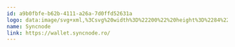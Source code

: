 ```yaml
---
id: a9b0fbfe-b62b-4111-a26a-7d0ffd52631a
logo: data:image/svg+xml,%3Csvg%20width%3D%22200%22%20height%3D%2284%22%20viewBox%3D%220%200%20200%2084%22%20fill%3D%22none%22%20xmlns%3D%22http%3A%2F%2Fwww.w3.org%2F2000%2Fsvg%22%3E%0A%3Cpath%20fill-rule%3D%22evenodd%22%20clip-rule%3D%22evenodd%22%20d%3D%22M124.919%2039.6592C125.274%2039.8987%20125.605%2040.1726%20125.905%2040.4768C126.571%2041.1398%20127.083%2041.9364%20127.408%2042.8124C127.777%2043.7023%20127.965%2044.6549%20127.961%2045.6162C127.95%2046.2609%20127.858%2046.9017%20127.687%2047.5241C127.533%2048.1244%20127.293%2048.7002%20126.976%2049.2348C126.374%2050.2962%20125.486%2051.1725%20124.41%2051.7667C123.881%2052.0794%20123.309%2052.3156%20122.712%2052.4681C122.094%2052.6273%20121.456%2052.706%20120.817%2052.7022C120.527%2052.7096%20120.236%2052.6967%20119.948%2052.6635C118.416%2055.4337%20116.659%2058.0777%20114.696%2060.5697C112.466%2063.5082%20109.758%2066.0613%20106.68%2068.1248C105.048%2069.181%20103.176%2069.8231%20101.231%2069.994C100.219%2070.0396%2099.2125%2069.8249%2098.31%2069.3709C97.4388%2068.9196%2096.6931%2068.2645%2096.1382%2067.463C95.1408%2065.9239%2094.519%2064.1777%2094.3216%2062.3615C94.1049%2060.604%2094.0652%2058.8297%2094.2029%2057.0645C94.2657%2058.8077%2094.4903%2060.5416%2094.8739%2062.2444C95.1984%2063.9118%2095.9304%2065.4759%2097.0064%2066.8012C97.4977%2067.3992%2098.1384%2067.8607%2098.8653%2068.1406C99.5923%2068.4205%20100.381%2068.5091%20101.153%2068.3976C102.754%2068.0827%20104.248%2067.3727%20105.496%2066.3339C108.103%2064.1627%20110.331%2061.5839%20112.09%2058.7005C113.655%2056.2429%20115.015%2053.6641%20116.157%2050.9896C116.004%2050.8826%20115.859%2050.7656%20115.722%2050.6394C115.289%2050.2108%20114.917%2049.7262%20114.617%2049.1988C114.3%2048.6642%20114.06%2048.0883%20113.906%2047.4881C113.715%2046.8698%20113.623%2046.2262%20113.632%2045.5802C113.643%2044.9355%20113.735%2044.2946%20113.906%2043.6722C114.053%2043.0697%20114.293%2042.4928%20114.617%2041.9615C115.219%2040.9001%20116.107%2040.0238%20117.183%2039.4297C117.725%2039.1169%20118.309%2038.8808%20118.917%2038.7283C119.55%2038.5715%20120.2%2038.4928%20120.852%2038.4942H120.931C122.118%2034.8423%20122.86%2031.0642%20123.142%2027.2394C123.331%2025.1416%20123.198%2023.0277%20122.747%2020.9691C122.273%2018.9829%20121.325%2017.1524%20119.706%2016.4123C118.088%2015.6722%20115.916%2016.1782%20114.06%2017.2299C112.154%2018.3211%20110.424%2019.6867%20108.927%2021.2816C105.842%2024.5219%20103.201%2028.1464%20101.07%2032.0627C102.909%2027.935%20105.284%2024.0609%20108.137%2020.5379C109.598%2018.7348%20111.313%2017.1478%20113.231%2015.8253C114.237%2015.1217%20115.359%2014.5947%20116.548%2014.2676C117.841%2013.8849%20119.224%2013.9133%20120.5%2014.3486C121.777%2014.835%20122.876%2015.6885%20123.654%2016.7986C124.371%2017.8286%20124.93%2018.9572%20125.313%2020.148C126.014%2022.434%20126.373%2024.8087%20126.379%2027.1971C126.412%2031.3945%20125.921%2035.5799%20124.919%2039.6592ZM123.023%2047.9545C123.302%2047.6339%20123.517%2047.2638%20123.655%2046.8641C123.82%2046.4428%20123.887%2045.9908%20123.853%2045.5405C123.895%2044.6614%20123.599%2043.7991%20123.024%2043.1257C122.749%2042.8163%20122.413%2042.5647%20122.038%2042.3856C121.627%2042.2058%20121.183%2042.1129%20120.734%2042.1129C120.286%2042.1129%20119.842%2042.2058%20119.431%2042.3856C119.047%2042.5513%20118.709%2042.8051%20118.444%2043.1257C118.166%2043.4463%20117.951%2043.8164%20117.813%2044.2161C117.497%2045.0713%20117.497%2046.0089%20117.813%2046.8641C117.951%2047.2638%20118.166%2047.6339%20118.444%2047.9545C118.732%2048.2401%20119.066%2048.477%20119.431%2048.6559C119.837%2048.8497%20120.284%2048.9424%20120.734%2048.926C121.184%2048.9382%20121.63%2048.8457%20122.037%2048.6559C122.418%2048.5045%20122.757%2048.2638%20123.023%2047.9545Z%22%20fill%3D%22black%22%2F%3E%0A%3Cpath%20d%3D%22M51.4766%2043.0887C52.09%2043.3251%2052.6627%2043.6534%2053.1746%2044.062C53.6524%2044.4464%2054.0438%2044.9248%2054.3239%2045.4666C54.6089%2046.0626%2054.743%2046.7179%2054.7146%2047.3763C54.7218%2048.1163%2054.5599%2048.8485%2054.2408%2049.5183C53.9199%2050.1527%2053.4611%2050.7094%2052.8971%2051.1489C52.3083%2051.6353%2051.6221%2051.9936%2050.8833%2052.2006C50.084%2052.4747%2049.2417%2052.6067%2048.3957%2052.5904C47.5465%2052.6033%2046.7025%2052.4579%2045.908%2052.1618C45.1104%2051.8524%2044.3546%2051.4468%2043.6578%2050.9544C43.3838%2050.7764%2043.132%2050.5672%2042.9074%2050.3314C42.7075%2050.0955%2042.5523%2049.9424%2042.4336%2049.8253L42.3551%2049.7479H42.3131L42.2739%2049.7092H42.2373C42.0794%2049.5147%2042%2049.3977%2042%2049.2806C42.0361%2049.0896%2042.1026%2048.9054%2042.1972%2048.735L44.0923%2046.9441C44.1874%2046.8511%2044.3137%2046.7957%2044.4474%2046.7884C44.517%2046.8039%2044.5836%2046.8304%2044.6446%2046.8667C44.687%2046.8881%2044.73%2046.9213%2044.7799%2046.96C44.8204%2046.9913%2044.8654%2047.0261%2044.9185%2047.0612C44.9851%2047.1051%2045.064%2047.1735%2045.1554%2047.2525C45.2268%2047.3143%2045.3057%2047.3827%2045.3923%2047.451L45.4894%2047.5281C45.6648%2047.6678%2045.8637%2047.8261%2046.0632%2047.9571C46.4056%2048.1965%2046.777%2048.3928%2047.1687%2048.5414C47.5374%2048.6658%2047.9239%2048.7314%2048.3135%2048.7359C48.6336%2048.7457%2048.9533%2048.7062%2049.2611%2048.6188C49.4809%2048.563%2049.684%2048.4562%2049.8535%2048.3073C50.0023%2048.1849%2050.112%2048.0226%2050.1694%2047.84C50.2152%2047.6483%2050.2418%2047.4525%2050.2488%2047.2557C50.2252%2047.0365%2050.1289%2046.8311%2049.9749%2046.6713C49.7791%2046.4971%2049.5676%2046.3407%2049.3432%2046.204C49.0958%2046.0553%2048.8305%2045.9377%2048.5536%2045.8538C48.3127%2045.7875%2048.0754%2045.7094%2047.8424%2045.6197C47.0557%2045.3489%2046.2889%2045.0249%2045.5475%2044.65C44.9386%2044.3433%2044.3796%2043.9488%2043.8888%2043.4795C43.4773%2043.0742%2043.1431%2042.5994%2042.9019%2042.0776C42.6918%2041.5311%2042.5847%2040.9513%2042.5861%2040.3668C42.5717%2039.7347%2042.707%2039.1079%2042.9813%2038.5364C43.2629%2037.9856%2043.6689%2037.506%2044.1681%2037.1345C44.7037%2036.7142%2045.3225%2036.409%2045.9847%2036.2386C46.7698%2036.0293%2047.5797%2035.9246%2048.3929%2035.9271C49.0321%2035.9257%2049.6689%2036.0044%2050.2881%2036.1612C50.9207%2036.3199%2051.5309%2036.5555%2052.1047%2036.8626L52.8158%2037.3299C53.0283%2037.4662%2053.2267%2037.6227%2053.4083%2037.7972C53.5518%2037.9291%2053.684%2038.0724%2053.8036%2038.2257C53.8918%2038.3235%2053.947%2038.4459%2053.9615%2038.576C53.9586%2038.6712%2053.9313%2038.7641%2053.8821%2038.8461C53.8604%2038.8879%2053.8267%2038.9303%2053.7875%2038.9796C53.7558%2039.0194%2053.7204%2039.0639%2053.6849%2039.1162L52.0244%2040.8648C51.9356%2040.9721%2051.8085%2041.0417%2051.6693%2041.0592C51.5727%2041.0564%2051.4785%2041.0295%2051.3954%2040.9809C51.3127%2040.8936%2051.2209%2040.8151%2051.1215%2040.7468L51.0421%2040.6685C50.9011%2040.5197%2050.7419%2040.3888%2050.5683%2040.2786L49.9759%2039.9284C49.7763%2039.8151%2049.5644%2039.7245%2049.3441%2039.6582C49.1298%2039.5785%2048.9023%2039.5388%2048.6732%2039.5412C48.4475%2039.5458%2048.2227%2039.572%2048.0022%2039.6195C47.8101%2039.6606%2047.6241%2039.7259%2047.449%2039.814C47.2832%2039.8869%2047.1449%2040.0095%2047.0537%2040.1643C46.9379%2040.307%2046.8814%2040.4879%2046.8958%2040.6703C46.8872%2040.8519%2046.9431%2041.0308%2047.0537%2041.1763C47.1823%2041.3478%2047.3431%2041.4934%2047.5275%2041.6049C47.7661%2041.7442%2048.0173%2041.8614%2048.2779%2041.9551C48.5962%2042.0752%2048.9516%2042.1934%2049.3441%2042.3099C50.0945%2042.5431%2050.8057%2042.8186%2051.4766%2043.0887Z%22%20fill%3D%22black%22%2F%3E%0A%3Cpath%20d%3D%22M68.8076%2038.6472C68.9688%2038.6475%2069.1288%2038.674%2069.2813%2038.7255C69.4028%2038.7642%2069.5214%2038.8417%2069.4046%2038.9596C69.437%2039.0602%2069.4503%2039.1658%2069.4438%2039.2711C69.4316%2039.378%2069.4049%2039.4828%2069.3644%2039.5827L69.2254%2039.9144C68.9843%2040.4892%2068.7202%2041.1186%2068.4561%2041.8021C68.1868%2042.4686%2067.8882%2043.188%2067.5859%2043.9164L67.4291%2044.2944C67.074%2045.1506%2066.718%2046.0465%2066.3629%2046.9424C66.0078%2047.8383%2065.6517%2048.7332%2065.2966%2049.5904C65.031%2050.3105%2064.7376%2051.0313%2064.4631%2051.7056L64.3098%2052.0827C64.171%2052.4249%2064.0398%2052.7597%2063.9128%2053.0836C63.7508%2053.4968%2063.5958%2053.8924%2063.4407%2054.2634C63.1641%2054.9252%2062.9268%2055.5068%2062.7296%2056.0155C62.6383%2056.2511%2062.5638%2056.4616%2062.4984%2056.6465C62.4225%2056.8609%2062.3588%2057.041%2062.2951%2057.186L62.3343%2057.1473C62.2916%2057.3262%2062.1964%2057.4888%2062.0605%2057.6146C61.9989%2057.6769%2061.9251%2057.7262%2061.8437%2057.7596C61.7623%2057.793%2061.6749%2057.8099%2061.5867%2057.8091H59.0598C58.8194%2057.8288%2058.5802%2057.7594%2058.3888%2057.6146C58.2537%2057.4649%2058.1829%2057.2692%2058.1917%2057.069C58.1917%2056.9519%2058.1917%2056.8736%2058.2309%2056.8349C58.2514%2056.7922%2058.2782%2056.7528%2058.3103%2056.7178L60.0448%2052.3168L54.8323%2039.6988C54.7734%2039.5841%2054.7428%2039.4573%2054.7428%2039.3288C54.7428%2039.2002%2054.7734%2039.0734%2054.8323%2038.9587C54.9177%2038.8453%2055.0323%2038.7566%2055.1643%2038.7018C55.2963%2038.647%2055.4407%2038.6282%2055.5826%2038.6472H58.3094C58.3887%2038.6431%2058.4681%2038.6548%2058.5427%2038.6816C58.6173%2038.7083%2058.6858%2038.7496%2058.744%2038.8029C58.8707%2038.9205%2058.965%2039.068%2059.0178%2039.2315L62.1371%2047.9166L65.1779%2039.2315C65.2146%2039.0483%2065.3208%2038.8858%2065.4749%2038.7772C65.6289%2038.6686%2065.8192%2038.6221%2066.0068%2038.6472H68.8076Z%22%20fill%3D%22black%22%2F%3E%0A%3Cpath%20d%3D%22M81.9588%2040.2037C81.4992%2039.6697%2080.9351%2039.2327%2080.3001%2038.9189C79.6085%2038.6001%2078.8525%2038.4403%2078.0891%2038.4516C77.5566%2038.4513%2077.026%2038.5167%2076.5098%2038.6461C76.0701%2038.7477%2075.6455%2038.9048%2075.2464%2039.1134C74.9146%2039.2923%2074.6091%2039.515%2074.3381%2039.7752C74.1168%2039.9688%2073.9416%2040.2083%2073.8251%2040.4765L73.5877%2039.542C73.5681%2039.4834%2073.5482%2039.4348%2073.5284%2039.3862C73.5085%2039.3376%2073.4887%2039.2889%2073.469%2039.2304C73.4402%2039.1288%2073.3859%2039.0359%2073.3111%2038.9603C73.2422%2038.8843%2073.1622%2038.8187%2073.0738%2038.7658C72.9632%2038.7128%2072.8416%2038.6859%2072.7187%2038.6875H71.0609C70.9541%2038.6834%2070.8474%2038.6964%2070.745%2038.7262C70.6324%2038.7623%2070.526%2038.8148%2070.4291%2038.882L70.5086%2038.8433C70.3989%2038.9132%2070.3056%2039.0052%2070.2347%2039.1134C70.1669%2039.2317%2070.1391%2039.3683%2070.1553%2039.5032V51.5764C70.1543%2051.7992%2070.2232%2052.0168%2070.3525%2052.1995C70.4412%2052.2831%2070.5469%2052.3471%2070.6625%2052.3875C70.7782%2052.4278%2070.9012%2052.4436%2071.0234%2052.4336H73.511C73.6041%2052.4425%2073.6981%2052.4292%2073.7849%2052.3949C73.873%2052.3489%2073.9645%2052.3098%2074.0588%2052.2778C74.1456%2052.2048%2074.2132%2052.1121%2074.2559%2052.0077C74.3011%2051.8959%2074.3279%2051.7776%2074.3354%2051.6575V44.6435C74.3661%2044.33%2074.4591%2044.0256%2074.6092%2043.7476C74.7719%2043.4756%2074.9712%2043.2267%2075.2017%2043.0075C75.427%2042.816%2075.6799%2042.6585%2075.9521%2042.5402C76.2019%2042.4363%2076.4705%2042.3833%2076.7417%2042.3845C77.0541%2042.3929%2077.3622%2042.4588%2077.65%2042.5789C77.9438%2042.696%2078.2119%2042.8678%2078.4397%2043.085C78.6789%2043.2868%2078.8682%2043.5399%2078.9929%2043.8251C79.137%2044.1015%2079.205%2044.4104%2079.1901%2044.7209V51.77C79.1566%2051.8783%2079.1536%2051.9934%2079.1814%2052.1032C79.2092%2052.213%2079.2667%2052.3132%2079.3479%2052.3932C79.429%2052.4732%2079.5306%2052.53%2079.6419%2052.5574C79.7532%2052.5848%2079.87%2052.5819%2079.9797%2052.5489H82.5066C82.7223%2052.5635%2082.9352%2052.4936%2083.099%2052.3544C83.2343%2052.1746%2083.3038%2051.955%2083.2962%2051.7313V44.449C83.3007%2043.6553%2083.1809%2042.8657%2082.9411%2042.108C82.7506%2041.4132%2082.4161%2040.7648%2081.9588%2040.2037Z%22%20fill%3D%22black%22%2F%3E%0A%3Cpath%20d%3D%22M96.2576%2050.8122C96.2304%2050.8795%2096.1886%2050.9402%2096.1352%2050.99C96.0086%2051.0824%2095.8909%2051.186%2095.7837%2051.2997C95.1718%2051.7084%2094.5079%2052.0357%2093.8091%2052.273C93.0904%2052.5407%2092.3271%2052.6729%2091.5589%2052.6629C90.9195%2052.6667%2090.2824%2052.588%2089.6637%2052.4288C89.0666%2052.2764%2088.4948%2052.0402%2087.9658%2051.7274C86.8895%2051.1334%2086.001%2050.2571%2085.3988%2049.1955C85.0816%2048.661%2084.8423%2048.0851%2084.6876%2047.4848C84.4974%2046.8665%2084.405%2046.223%2084.4138%2045.5769C84.4246%2044.9322%2084.5166%2044.2913%2084.6876%2043.669C84.8351%2043.0664%2085.0749%2042.4896%2085.3988%2041.9583C85.6862%2041.4225%2086.0595%2040.936%2086.5043%2040.5177C86.9466%2040.0996%2087.4368%2039.7337%2087.9649%2039.4273C88.4939%2039.1145%2089.0657%2038.8783%2089.6628%2038.7259C90.2815%2038.5667%2090.9186%2038.488%2091.558%2038.4918C92.3062%2038.4915%2093.0507%2038.5964%2093.769%2038.8033C94.4445%2039.0197%2095.0833%2039.3347%2095.6641%2039.7379L95.6249%2039.6992C95.7799%2039.7706%2095.9154%2039.8774%2096.0201%2040.0108C96.0774%2040.0739%2096.121%2040.1479%2096.1481%2040.2283C96.1753%2040.3086%2096.1855%2040.3937%2096.1781%2040.4781C96.1703%2040.6154%2096.1296%2040.749%2096.0594%2040.8679L95.0726%2042.5039C95.008%2042.6525%2094.9044%2042.7814%2094.7725%2042.8773C94.6406%2042.9732%2094.4852%2043.0327%2094.3222%2043.0495C94.2411%2043.0558%2094.1596%2043.0425%2094.0848%2043.0108C93.9757%2042.9669%2093.8701%2042.9148%2093.769%2042.8551C93.4475%2042.648%2093.1029%2042.4782%2092.742%2042.349C92.3589%2042.2244%2091.9586%2042.1588%2091.5552%2042.1546C91.1185%2042.1465%2090.6859%2042.2389%2090.2918%2042.4247C89.9078%2042.5904%2089.5695%2042.8441%2089.305%2043.1648C89.0261%2043.4854%2088.8117%2043.8554%2088.6733%2044.2552C88.3577%2045.1104%2088.3577%2046.0479%2088.6733%2046.9032C88.8117%2047.3029%2089.0261%2047.673%2089.305%2047.9935C89.5927%2048.2791%2089.9261%2048.5161%2090.2918%2048.6949C90.6845%2048.8847%2091.1181%2048.9774%2091.5552%2048.965C91.9631%2048.9707%2092.3676%2048.8909%2092.742%2048.731C93.1042%2048.588%2093.4487%2048.405%2093.769%2048.1853C93.8524%2048.1304%2093.9452%2048.0908%2094.0428%2048.0683C94.1045%2048.0401%2094.1721%2048.0269%2094.24%2048.0296C94.3624%2048.0327%2094.483%2048.0593%2094.5951%2048.1079C94.7038%2048.1458%2094.7787%2048.2448%2094.8816%2048.3807L94.911%2048.4194L96.1352%2050.2499C96.1546%2050.2882%2096.1742%2050.317%2096.1938%2050.3458C96.2139%2050.3753%2096.234%2050.4048%2096.2538%2050.4444C96.2851%2050.4901%2096.299%2050.5453%2096.2931%2050.6001C96.297%2050.6725%2096.2849%2050.7449%2096.2576%2050.8122Z%22%20fill%3D%22black%22%2F%3E%0A%3Cpath%20d%3D%22M98.1889%2052.3565H101.308C101.379%2052.3644%20101.45%2052.3581%20101.518%2052.338C101.586%2052.3179%20101.649%2052.2844%20101.703%2052.2395C101.746%2052.1918%20101.778%2052.1363%20101.799%2052.0762C101.819%2052.016%20101.827%2051.9525%20101.822%2051.8892V42.6198C102.809%2044.2162%20103.757%2045.7712%20104.705%2047.3324C105.653%2048.8937%20106.6%2050.4477%20107.588%2052.045C107.657%2052.1431%20107.737%2052.2336%20107.825%2052.3151C107.856%2052.3448%20107.894%2052.3673%20107.935%2052.3808C107.976%2052.3944%20108.02%2052.3987%20108.063%2052.3934H111.577C111.641%2052.3982%20111.706%2052.3904%20111.767%2052.3703C111.828%2052.3502%20111.884%2052.3182%20111.932%2052.2764C111.975%2052.2366%20112.007%2052.1879%20112.028%2052.134C112.048%2052.0801%20112.056%2052.0223%20112.051%2051.9649V36.7781C112.058%2036.7112%20112.048%2036.6435%20112.02%2036.5819C111.992%2036.5204%20111.948%2036.4672%20111.893%2036.4279C111.777%2036.3487%20111.639%2036.3077%20111.498%2036.3108H108.378C108.262%2036.3078%20108.148%2036.3498%20108.063%2036.4279C108.014%2036.4649%20107.975%2036.5121%20107.948%2036.566C107.921%2036.6199%20107.906%2036.6792%20107.905%2036.7394V45.3831C106.957%2043.9029%20106.049%2042.4622%20105.14%2041.0216C104.232%2039.581%20103.324%2038.1404%20102.376%2036.6602C102.319%2036.5543%20102.234%2036.4658%20102.129%2036.4041C102.025%2036.3424%20101.905%2036.3099%20101.784%2036.3099H98.1907C98.1228%2036.3025%2098.0542%2036.313%2097.9918%2036.3404C97.9294%2036.3678%2097.8754%2036.411%2097.8356%2036.4657C97.7931%2036.5134%2097.7608%2036.5689%2097.7404%2036.629C97.72%2036.6892%2097.7121%2036.7527%2097.7169%2036.816V51.928C97.7138%2052.0431%2097.7564%2052.1549%2097.8356%2052.2395C97.8837%2052.2811%2097.9397%2052.3129%2098.0003%2052.333C98.061%2052.3531%2098.1251%2052.3611%2098.1889%2052.3565Z%22%20fill%3D%22black%22%2F%3E%0A%3Cpath%20fill-rule%3D%22evenodd%22%20clip-rule%3D%22evenodd%22%20d%3D%22M142.767%2034.7902C142.684%2034.7241%20142.592%2034.6715%20142.493%2034.6344C142.393%2034.5902%20142.286%2034.5637%20142.177%2034.5561H139.729C139.612%2034.5458%20139.495%2034.5615%20139.386%2034.602C139.276%2034.6426%20139.178%2034.7069%20139.097%2034.7902C138.968%2034.9582%20138.898%2035.1636%20138.9%2035.3745V39.8917C138.705%2039.6664%20138.479%2039.4696%20138.229%2039.3074C138.003%2039.1158%20137.751%2038.9584%20137.478%2038.8401C137.184%2038.713%20136.881%2038.6088%20136.57%2038.5286C136.207%2038.447%20135.836%2038.4077%20135.464%2038.4115C134.516%2038.4118%20133.576%2038.5972%20132.7%2038.9571C131.877%2039.3083%20131.137%2039.8257%20130.529%2040.4761C129.253%2041.8598%20128.56%2043.6709%20128.591%2045.5407C128.578%2046.4991%20128.753%2047.451%20129.104%2048.3445C129.445%2049.1715%20129.926%2049.9354%20130.526%2050.6036C131.14%2051.247%20131.879%2051.7633%20132.698%2052.1225C133.571%2052.4899%20134.512%2052.6757%20135.462%2052.6681C135.824%2052.6796%20136.185%2052.6268%20136.528%2052.5124C136.854%2052.4258%20137.172%2052.3085%20137.476%2052.1621C137.761%2052.0076%20138.037%2051.8387%20138.304%2051.6561C138.542%2051.4616%20138.778%2051.2662%20138.975%2051.0718L139.173%2051.5778C139.221%2051.6732%20139.255%2051.7531%20139.283%2051.8191C139.3%2051.8607%20139.315%2051.8971%20139.331%2051.928C139.359%2052.0297%20139.414%2052.1226%20139.488%2052.1981C139.535%2052.27%20139.604%2052.3247%20139.686%2052.3539C139.8%2052.3907%20139.921%2052.4039%20140.041%2052.3926H142.173C142.766%2052.3926%20143.042%2052.1225%20143.042%2051.5751V35.3736C143.035%2035.2535%20143.008%2035.1352%20142.963%2035.0234C142.909%2034.9365%20142.843%2034.858%20142.767%2034.7902ZM139.174%2045.656C139.153%2046.1003%20139.046%2046.5365%20138.858%2046.9408C138.677%2047.3234%20138.422%2047.6675%20138.107%2047.9538C137.784%2048.2315%20137.425%2048.4672%20137.041%2048.6551C136.625%2048.8113%20136.183%2048.8907%20135.738%2048.8892C135.289%2048.9015%20134.842%2048.8089%20134.436%2048.6191C134.07%2048.4403%20133.737%2048.2033%20133.449%2047.9177C133.17%2047.5971%20132.956%2047.2271%20132.817%2046.8274C132.502%2045.9721%20132.502%2045.0346%20132.817%2044.1794C132.956%2043.7796%20133.17%2043.4096%20133.449%2043.089C133.713%2042.7683%20134.052%2042.5146%20134.436%2042.3489C134.842%2042.1591%20135.289%2042.0665%20135.738%2042.0788C136.213%2042.0704%20136.685%2042.1625%20137.12%2042.3489C137.532%2042.5263%20137.907%2042.7772%20138.226%2043.089C138.534%2043.4019%20138.776%2043.7727%20138.937%2044.1794C139.107%2044.6013%20139.2%2045.0498%20139.211%2045.5038V45.6596L139.174%2045.656Z%22%20fill%3D%22black%22%2F%3E%0A%3Cpath%20fill-rule%3D%22evenodd%22%20clip-rule%3D%22evenodd%22%20d%3D%22M157.103%2041.7231C157.419%2042.1898%20157.659%2042.7023%20157.814%2043.242C157.985%2043.7831%20158.039%2044.3537%20157.972%2044.9167V45.8567C157.992%2046.0639%20157.936%2046.2712%20157.814%2046.4411C157.677%2046.5836%20157.497%2046.6783%20157.301%2046.7112C156.962%2046.7664%20156.618%2046.7926%20156.274%2046.7895H148.377C148.424%2047.2086%20148.573%2047.6102%20148.811%2047.96C149.034%2048.2457%20149.3%2048.4954%20149.601%2048.7001C149.894%2048.8791%20150.213%2049.0107%20150.548%2049.09C150.859%2049.1626%20151.177%2049.2019%20151.496%2049.207C151.774%2049.2002%20152.051%2049.1741%20152.325%2049.1287C152.469%2049.0879%20152.603%2049.0474%20152.737%2049.0068C152.86%2048.9695%20152.983%2048.9322%20153.114%2048.8946C153.364%2048.8221%20153.603%2048.7173%20153.826%2048.5831C154.011%2048.4725%20154.183%2048.3417%20154.339%2048.1932C154.441%2048.1231%20154.546%2048.0582%20154.655%2047.9987C154.74%2047.9551%20154.833%2047.9285%20154.928%2047.9204C155.031%2047.9256%20155.128%2047.9672%20155.202%2048.0375C155.318%2048.1145%20155.424%2048.2052%20155.518%2048.3076L156.663%2049.5924C156.722%2049.6787%20156.775%2049.769%20156.821%2049.8625C156.853%2049.9362%20156.866%2050.0166%20156.86%2050.0966C156.863%2050.2357%20156.822%2050.3722%20156.741%2050.4865C156.67%2050.5946%20156.577%2050.6867%20156.468%2050.7566C155.835%2051.3394%20155.099%2051.8016%20154.296%2052.1198C153.485%2052.4625%20152.611%2052.6349%20151.73%2052.6258C150.756%2052.6217%20149.791%2052.4366%20148.887%2052.0802C148.025%2051.7316%20147.235%2051.2299%20146.557%2050.5999C145.871%2049.9602%20145.321%2049.1923%20144.939%2048.3409C144.539%2047.4594%20144.336%2046.5029%20144.346%2045.5371C144.345%2044.9194%20144.425%2044.3041%20144.584%2043.7066C144.742%2043.125%20144.967%2042.5631%20145.255%2042.0319C145.555%2041.5143%20145.913%2041.0312%20146.321%2040.5913C146.726%2040.1534%20147.191%2039.7734%20147.703%2039.4622C148.217%2039.1375%20148.775%2038.8882%20149.362%2038.7221C149.974%2038.5318%20150.614%2038.4405%20151.257%2038.452C151.857%2038.448%20152.455%2038.5268%20153.033%2038.6861C153.598%2038.8423%20154.141%2039.0645%20154.652%2039.3479C155.145%2039.6544%20155.608%2040.0065%20156.034%2040.3995C156.433%2040.8055%20156.791%2041.2488%20157.103%2041.7231ZM149.049%2042.9692C148.871%2043.2035%20148.713%2043.4509%20148.575%2043.7093H154.221C154.073%2043.4355%20153.901%2043.1749%20153.708%2042.9305C153.518%2042.7038%20153.306%2042.4952%20153.076%2042.3074C152.836%2042.1272%20152.57%2041.9828%20152.286%2041.8788C151.958%2041.7612%20151.609%2041.7083%20151.26%2041.7231C150.975%2041.7181%20150.693%2041.7711%20150.431%2041.8788C150.158%2041.9971%20149.906%2042.1546%20149.68%2042.3461C149.441%2042.5236%20149.228%2042.7334%20149.049%2042.9692Z%22%20fill%3D%22black%22%2F%3E%0A%3C%2Fsvg%3E%0A
name: Syncnode
link: https://wallet.syncnode.ro/
---
```

